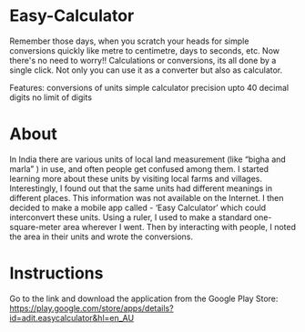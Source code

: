 # Easy-Calculator
Remember those days, when you scratch your heads for simple conversions quickly like metre to centimetre, days to seconds, etc. Now there's no need to worry!! Calculations or conversions, its all done by a single click. Not only you can use it as a converter but also as calculator.

Features:
conversions of units
simple calculator
precision upto 40 decimal digits
no limit of digits

# About
In India there are various units of local land measurement (like “bigha and marla” ) in use, and often people get confused among them. I started learning more about these units by visiting local farms and villages. Interestingly, I found out that the same units had different meanings in different places. This information was not available on the Internet. I then decided to make a mobile app called - ‘Easy Calculator’ which could interconvert these units. Using a ruler, I used to make a standard one-square-meter area wherever I went. Then by interacting with people, I noted the area in their units and wrote the conversions.

# Instructions
Go to the link and download the application from the Google Play Store: https://play.google.com/store/apps/details?id=adit.easycalculator&hl=en_AU
